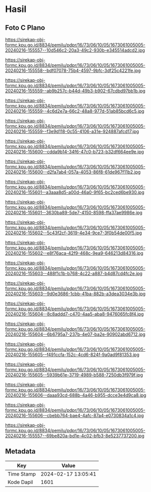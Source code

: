 # Hasil

## Foto C Plano

https://sirekap-obj-formc.kpu.go.id/8834/pemilu/pdpr/16/73/06/10/05/1673061005005-20240216-155557--10d546c2-20a3-49c2-930b-e345514adcd2.jpg

https://sirekap-obj-formc.kpu.go.id/8834/pemilu/pdpr/16/73/06/10/05/1673061005005-20240216-155558--bdf07078-75b4-4597-9bfc-3df25c4221fe.jpg

https://sirekap-obj-formc.kpu.go.id/8834/pemilu/pdpr/16/73/06/10/05/1673061005005-20240216-155559--ab9b257c-b44d-49b3-b902-67cdbd97bb1b.jpg

https://sirekap-obj-formc.kpu.go.id/8834/pemilu/pdpr/16/73/06/10/05/1673061005005-20240216-155559--4c6d2e7a-66c2-48a8-977d-51ab85bcd6c5.jpg

https://sirekap-obj-formc.kpu.go.id/8834/pemilu/pdpr/16/73/06/10/05/1673061005005-20240216-155559--f3e9d118-0c55-4106-a31e-924887afcd17.jpg

https://sirekap-obj-formc.kpu.go.id/8834/pemilu/pdpr/16/73/06/10/05/1673061005005-20240216-155600--cdda9b14-34f6-47c0-b723-b32df664ee9e.jpg

https://sirekap-obj-formc.kpu.go.id/8834/pemilu/pdpr/16/73/06/10/05/1673061005005-20240216-155600--d2fa7ab4-057a-4053-86f8-61de967f11b2.jpg

https://sirekap-obj-formc.kpu.go.id/8834/pemilu/pdpr/16/73/06/10/05/1673061005005-20240216-155601--a3aaa8d5-a00d-46a0-9f65-bc2ced6be930.jpg

https://sirekap-obj-formc.kpu.go.id/8834/pemilu/pdpr/16/73/06/10/05/1673061005005-20240216-155601--3630ba89-5de7-4150-8598-ffa37ae9986e.jpg

https://sirekap-obj-formc.kpu.go.id/8834/pemilu/pdpr/16/73/06/10/05/1673061005005-20240216-155602--5c43f2cf-3619-4e34-9ce7-3f0b54de00f5.jpg

https://sirekap-obj-formc.kpu.go.id/8834/pemilu/pdpr/16/73/06/10/05/1673061005005-20240216-155602--e8f76aca-42f9-468c-9ea9-646213d84316.jpg

https://sirekap-obj-formc.kpu.go.id/8834/pemilu/pdpr/16/73/06/10/05/1673061005005-20240216-155603--488f1c1b-b768-4c22-a887-b4d87cd4fc2e.jpg

https://sirekap-obj-formc.kpu.go.id/8834/pemilu/pdpr/16/73/06/10/05/1673061005005-20240216-155603--9d0e3686-1cbb-41ba-882b-a3dea3034e3b.jpg

https://sirekap-obj-formc.kpu.go.id/8834/pemilu/pdpr/16/73/06/10/05/1673061005005-20240216-155604--8c8addd7-c470-4aa5-aba8-9476065fc8f4.jpg

https://sirekap-obj-formc.kpu.go.id/8834/pemilu/pdpr/16/73/06/10/05/1673061005005-20240216-155604--6b6795a7-237b-4e07-ba2e-90902abd6712.jpg

https://sirekap-obj-formc.kpu.go.id/8834/pemilu/pdpr/16/73/06/10/05/1673061005005-20240216-155605--f491ccfa-152c-4cd6-824f-9a0ad9f81353.jpg

https://sirekap-obj-formc.kpu.go.id/8834/pemilu/pdpr/16/73/06/10/05/1673061005005-20240216-155605--5939b61e-3719-4989-b588-7250db3f979f.jpg

https://sirekap-obj-formc.kpu.go.id/8834/pemilu/pdpr/16/73/06/10/05/1673061005005-20240216-155606--daaa93cd-688b-4a46-b955-dcce3e4d9ca8.jpg

https://sirekap-obj-formc.kpu.go.id/8834/pemilu/pdpr/16/73/06/10/05/1673061005005-20240216-155606--cbebb764-bae4-4afc-87a4-e0730834a1c4.jpg

https://sirekap-obj-formc.kpu.go.id/8834/pemilu/pdpr/16/73/06/10/05/1673061005005-20240216-155557--69be820a-bd1e-4c02-bfb3-8e5237737200.jpg


## Metadata

| Key        | Value               |
| ---------- | ------------------- |
| Time Stamp | 2024-02-17 13:05:41 |
| Kode Dapil | 1601                |



